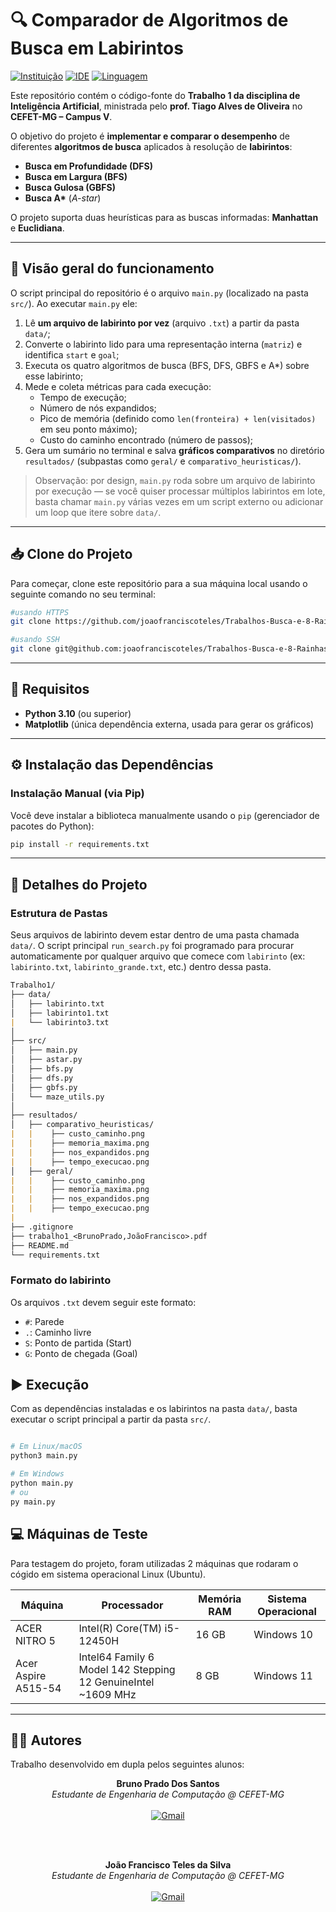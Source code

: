 # 🔍 Comparador de Algoritmos de Busca em Labirintos

[![Instituição][cefet-badge]][cefet-url]
[![IDE][vscode-badge]][vscode-url]
[![Linguagem][python-badge]][python-url]

Este repositório contém o código-fonte do **Trabalho 1 da disciplina de Inteligência Artificial**, ministrada pelo **prof. Tiago Alves de Oliveira** no **CEFET-MG – Campus V**.

O objetivo do projeto é **implementar e comparar o desempenho** de diferentes **algoritmos de busca** aplicados à resolução de **labirintos**:

- **Busca em Profundidade (DFS)**  
- **Busca em Largura (BFS)**  
- **Busca Gulosa (GBFS)**  
- **Busca A\*** (*A-star*)

O projeto suporta duas heurísticas para as buscas informadas: **Manhattan** e **Euclidiana**.

---

## 🧠 Visão geral do funcionamento

O script principal do repositório é o arquivo `main.py` (localizado na pasta `src/`). Ao executar `main.py` ele:

1. Lê **um arquivo de labirinto por vez** (arquivo `.txt`) a partir da pasta `data/`;
2. Converte o labirinto lido para uma representação interna (`matriz`) e identifica `start` e `goal`;
3. Executa os quatro algoritmos de busca (BFS, DFS, GBFS e A*) sobre esse labirinto;
4. Mede e coleta métricas para cada execução:
   - Tempo de execução;
   - Número de nós expandidos;
   - Pico de memória (definido como `len(fronteira) + len(visitados)` em seu ponto máximo);
   - Custo do caminho encontrado (número de passos);
5. Gera um sumário no terminal e salva **gráficos comparativos** no diretório `resultados/` (subpastas como `geral/` e `comparativo_heuristicas/`).

> Observação: por design, `main.py` roda sobre um arquivo de labirinto por execução — se você quiser processar múltiplos labirintos em lote, basta chamar `main.py` várias vezes em um script externo ou adicionar um loop que itere sobre `data/`.

---

## 📥 Clone do Projeto

Para começar, clone este repositório para a sua máquina local usando o seguinte comando no seu terminal:

```bash
#usando HTTPS
git clone https://github.com/joaofranciscoteles/Trabalhos-Busca-e-8-Rainhas-.git

#usando SSH
git clone git@github.com:joaofranciscoteles/Trabalhos-Busca-e-8-Rainhas-.git
```

---

## 🚀 Requisitos

* **Python 3.10** (ou superior)
* **Matplotlib** (única dependência externa, usada para gerar os gráficos)

---

## ⚙️ Instalação das Dependências

###  Instalação Manual (via Pip)

Você deve instalar a biblioteca manualmente usando o `pip` (gerenciador de pacotes do Python):

```bash
pip install -r requirements.txt
```

---

## 📂 Detalhes do Projeto

### Estrutura de Pastas

Seus arquivos de labirinto devem estar dentro de uma pasta chamada `data/`. O script principal `run_search.py` foi programado para procurar automaticamente por qualquer arquivo que comece com `labirinto` (ex: `labirinto.txt`, `labirinto_grande.txt`, etc.) dentro dessa pasta.

``` Markdown
Trabalho1/
├── data/
│   ├── labirinto.txt
│   ├── labirinto1.txt
|   └── labirinto3.txt
│
├── src/
│   ├── main.py
│   ├── astar.py
│   ├── bfs.py
│   ├── dfs.py
│   ├── gbfs.py
│   └── maze_utils.py
│
├── resultados/
│   ├── comparativo_heuristicas/
|   |    ├── custo_caminho.png
|   |    ├── memoria_maxima.png
|   |    ├── nos_expandidos.png
|   |    ├── tempo_execucao.png
│   ├── geral/
|   |    ├── custo_caminho.png
|   |    ├── memoria_maxima.png
|   |    ├── nos_expandidos.png
|   |    ├── tempo_execucao.png
|
├── .gitignore
├── trabalho1_<BrunoPrado,JoãoFrancisco>.pdf
├── README.md 
└── requirements.txt


```

### Formato do labirinto

Os arquivos `.txt` devem seguir este formato: 

- `#`: Parede
- `.`: Caminho livre
- `S`: Ponto de partida (Start)
- `G`: Ponto de chegada (Goal)

## ▶️ Execução

Com as dependências instaladas e os labirintos na pasta `data/`, basta executar o script principal a partir da pasta `src/`.

```Bash

# Em Linux/macOS
python3 main.py

# Em Windows
python main.py
# ou
py main.py
```

## 💻 Máquinas de Teste

Para testagem do projeto, foram utilizadas 2 máquinas que rodaram o cógido em sistema operacional Linux (Ubuntu).

| Máquina | Processador            | Memória RAM | Sistema Operacional |
|------------------|------------------------|-------------|---------------------|
| ACER NITRO 5 |Intel(R) Core(TM) i5-12450H    | 16 GB       | Windows 10     |
| Acer Aspire A515-54    | Intel64 Family 6 Model 142 Stepping 12 GenuineIntel ~1609 MHz       | 8 GB        | Windows 11       |


---

## 👨‍💻 Autores

Trabalho desenvolvido em dupla pelos seguintes alunos:

<div align="center">
    
**Bruno Prado Dos Santos**
<br>
*Estudante de Engenharia de Computação @ CEFET-MG*
<br><br>
[![Gmail][gmail-badge]][gmail-bruno]


<br><br>

**João Francisco Teles da Silva**
<br>
*Estudante de Engenharia de Computação @ CEFET-MG*
<br><br>
[![Gmail][gmail-badge]][gmail-joao]


</div>

[gmail-badge]: https://img.shields.io/badge/-Gmail-D14836?style=for-the-badge&logo=Gmail&logoColor=white


[gmail-bruno]: mailto:bruno.santos@aluno.cefetmg.br


[gmail-joao]: mailto:joaoteles0505@gmail.com


[cefet-badge]: https://img.shields.io/badge/CEFET--MG-Campus%20V-blue?logo=academia
[cefet-url]: https://www.cefetmg.br/

[vscode-badge]: https://img.shields.io/badge/VSCode-1.86-blue?logo=visualstudiocode
[vscode-url]: https://code.visualstudio.com/

[python-badge]: https://img.shields.io/badge/Python-3.10-yellow?logo=python
[python-url]: https://www.python.org/
